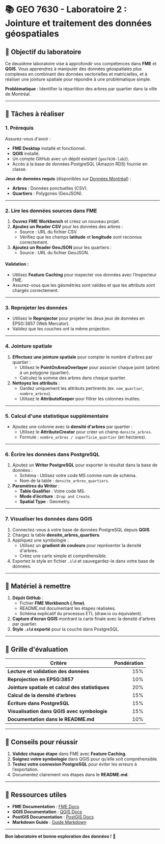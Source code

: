 # 📚 GEO 7630 - Laboratoire 2 : Jointure et traitement des données géospatiales

## 🎯 Objectif du laboratoire
Ce deuxième laboratoire vise à approfondir vos compétences dans **FME** et **QGIS**. Vous apprendrez à manipuler des données géospatiales plus complexes en combinant des données vectorielles et matricielles, et à réaliser une jointure spatiale pour répondre à une problématique simple.

**Problématique** : Identifier la répartition des arbres par quartier dans la ville de Montréal.

---

## 📝 Tâches à réaliser

### **1. Prérequis**
Assurez-vous d'avoir :
- **FME Desktop** installé et fonctionnel.
- **QGIS** installé.
- Un compte GitHub avec un dépôt existant (`geo7630-lab2`).
- Accès à la base de données PostgreSQL (Amazon RDS) fournie en classe.

**Jeux de données requis** (disponibles sur [Données Montréal](https://donnees.montreal.ca/)) :
- **Arbres** : Données ponctuelles (CSV).
- **Quartiers** : Polygones (GeoJSON).

---

### **2. Lire les données sources dans FME**
1. **Ouvrez FME Workbench** et créez un nouveau projet.
2. **Ajoutez un Reader CSV** pour les données des arbres :
   - Source : URL du fichier CSV.
   - Vérifiez que les champs **latitude** et **longitude** sont reconnus correctement.
3. **Ajoutez un Reader GeoJSON** pour les quartiers :
   - Source : URL du fichier GeoJSON.

#### **Validation** :
- Utilisez **Feature Caching** pour inspecter vos données avec l’Inspecteur FME.
- Assurez-vous que les géométries sont valides et que les attributs sont chargés correctement.

---

### **3. Reprojeter les données**
- Utilisez le **Reprojector** pour projeter les deux jeux de données en EPSG:3857 (Web Mercator).
- Validez que les couches ont la même projection.

---

### **4. Jointure spatiale**
1. **Effectuez une jointure spatiale** pour compter le nombre d'arbres par quartier :
   - Utilisez le **PointOnAreaOverlayer** pour associer chaque point (arbre) à un polygone (quartier).
   - Calculez la somme des arbres dans chaque quartier.
2. **Nettoyez les attributs** :
   - Gardez uniquement les attributs pertinents (ex. `nom_quartier`, `nombre_arbres`).
   - Utilisez le **AttributeKeeper** pour filtrer les colonnes inutiles.

---

### **5. Calcul d'une statistique supplémentaire**
- Ajoutez une colonne avec la **densité d'arbres** par quartier :
   - Utilisez le **AttributeCreator** pour créer un champ `densite_arbres`.
   - Formule : `nombre_arbres / superficie_quartier` (en hectares).

---

### **6. Écrire les données dans PostgreSQL**
1. Ajoutez un **Writer PostgreSQL** pour exporter le résultat dans la base de données :
   - Schéma : Utilisez votre code MS comme nom de schéma.
   - Nom de la table : `densite_arbres_quartiers`.
2. **Paramètres du Writer** :
   - **Table Qualifier** : Votre code MS.
   - **Mode d’écriture** : `Drop and Create`.
   - **Spatial Type** : Geometry.

---

### **7. Visualiser les données dans QGIS**
1. Connectez-vous à votre base de données PostgreSQL depuis **QGIS**.
2. Chargez la table **densite_arbres_quartiers**.
3. Appliquez une symbologie :
   - Utilisez un **gradient de couleurs** pour représenter la densité d'arbres.
   - Créez une carte simple et compréhensible.
4. Exportez le style en fichier `.sld` et sauvegardez-le dans votre base de données.

---

## 📝 Matériel à remettre
1. **Dépôt GitHub** :
   - Fichier **FME Workbench (.fmw)**.
   - README.md documentant les étapes réalisées.
   - Schéma explicatif du processus ETL (draw.io ou équivalent).
2. **Capture d’écran QGIS** montrant la carte finale avec la densité d'arbres par quartier.
3. **Style `.sld` exporté** pour la couche dans PostgreSQL.

---

## 🧾 Grille d'évaluation
| Critère                                      | Pondération   |
|--------------------------------------------|--------------:|
| **Lecture et validation des données**       | 15%          |
| **Reprojection en EPSG:3857**               | 10%          |
| **Jointure spatiale et calcul des statistiques** | 20%          |
| **Calcul de la densité d’arbres**           | 15%          |
| **Écriture dans PostgreSQL**                | 15%          |
| **Visualisation dans QGIS avec symbologie** | 15%          |
| **Documentation dans le README.md**         | 10%          |

---

## 🚀 Conseils pour réussir
1. **Validez chaque étape** dans FME avec **Feature Caching**.
2. **Soignez votre symbologie** dans QGIS pour qu’elle soit compréhensible.
3. **Testez votre connexion PostgreSQL** pour éviter les erreurs à l’exportation.
4. Documentez clairement vos étapes dans le **README.md**.

---

## 📂 Ressources utiles
- **FME Documentation** : [FME Docs](https://docs.safe.com/)
- **QGIS Documentation** : [QGIS Docs](https://qgis.org/en/docs/)
- **PostGIS Documentation** : [PostGIS Docs](https://postgis.net/documentation/)
- **Markdown Guide** : [Guide Markdown](https://www.markdownguide.org/)

---

**Bon laboratoire et bonne exploration des données !** 🚀
